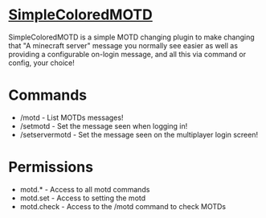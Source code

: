 [SimpleColoredMOTD](http://dev.bukkit.org/bukkit-plugins/simplecoloredmotd)
=================

SimpleColoredMOTD is a simple MOTD changing plugin to make changing that "A minecraft server" message you normally see easier as well as providing a configurable on-login message, and all this via command or config, your choice!

Commands
=========
* /motd - List MOTDs messages!
* /setmotd - Set the message seen when logging in!
* /setservermotd - Set the message seen on the multiplayer login screen!

Permissions
============
* motd.* - Access to all motd commands
* motd.set - Access to setting the motd
* motd.check - Access to the /motd command to check MOTDs


